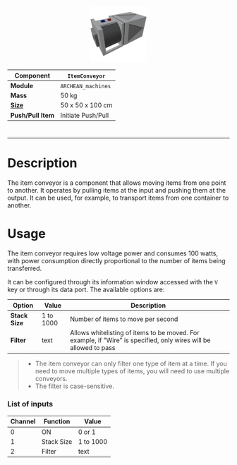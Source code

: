 <p align="center">
  <img src="ItemConveyor.png" />
</p>

|Component|`ItemConveyor`|
|---|---|
|**Module**|`ARCHEAN_machines`|
|**Mass**|50 kg|
|[**Size**](# "Based on the component's occupancy in a fixed 25cm grid.")|50 x 50 x 100 cm|
|**Push/Pull Item**|Initiate Push/Pull|
#
---

# Description
The item conveyor is a component that allows moving items from one point to another. It operates by pulling items at the input and pushing them at the output. It can be used, for example, to transport items from one container to another.

# Usage
The item conveyor requires low voltage power and consumes 100 watts, with power consumption directly proportional to the number of items being transferred.

It can be configured through its information window accessed with the `V` key or through its data port.
The available options are:

|Option|Value|Description|
|---|---|---|
|**Stack Size**|1 to 1000|Number of items to move per second|
|**Filter**|text|Allows whitelisting of items to be moved. For example, if "Wire" is specified, only wires will be allowed to pass|

> - The item conveyor can only filter one type of item at a time. If you need to move multiple types of items, you will need to use multiple conveyors.
> - The filter is case-sensitive.


### List of inputs
|Channel|Function|Value|
|---|---|---|
|0|ON|0 or 1|
|1|Stack Size|1 to 1000|
|2|Filter|text|